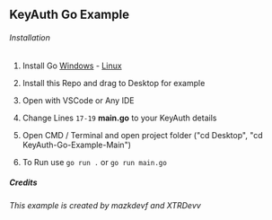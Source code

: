 ## KeyAuth Go Example

###### Installation

1. Install Go [Windows](https://go.dev/dl/go1.18.2.windows-amd64.msi) - [Linux](https://go.dev/dl/go1.18.2.linux-amd64.tar.gz)
  
2. Install this Repo and drag to Desktop for example
  
3. Open with VSCode or Any IDE
  
4. Change Lines `17-19` **main.go** to your KeyAuth details
  
5. Open CMD / Terminal and open project folder  ("cd Desktop", "cd KeyAuth-Go-Example-Main")
  
6. To Run use `go run .` or `go run main.go`
  

##### Credits

###### This example is created by mazkdevf and XTRDevv
